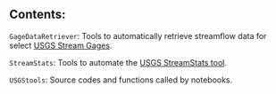 ## Contents:

`GageDataRetriever`: Tools to automatically retrieve streamflow data for select [USGS Stream Gages](https://waterdata.usgs.gov/nwis/rt). 

`StreamStats`: Tools to automate the [USGS StreamStats tool](https://www.usgs.gov/mission-areas/water-resources/science/streamstats-streamflow-statistics-and-spatial-analysis-tools?qt-science_center_objects=0#qt-science_center_objects).

`USGStools`: Source codes and functions called by notebooks. 